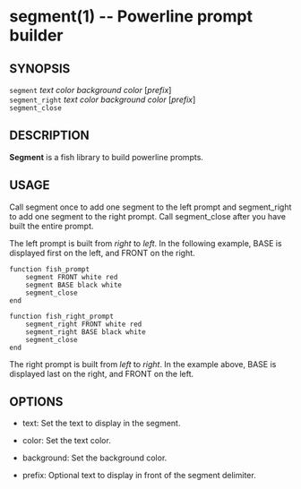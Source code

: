 segment(1) -- Powerline prompt builder
======================================

## SYNOPSIS

`segment` *text* *color* *background color* [*prefix*]<br>
`segment_right` *text* *color* *background color* [*prefix*]<br>
`segment_close`<br>

## DESCRIPTION

**Segment** is a fish library to build powerline prompts.

## USAGE

Call segment once to add one segment to the left prompt and segment_right to add one segment to the right prompt. Call segment_close after you have built the entire prompt.

The left prompt is built from *right* to *left*. In the following example, BASE is displayed first on the left, and FRONT on the right.

```fish
function fish_prompt
    segment FRONT white red
    segment BASE black white
    segment_close
end
```

```fish
function fish_right_prompt
    segment_right FRONT white red
    segment_right BASE black white
    segment_close
end
```

The right prompt is built from *left* to *right*. In the example above, BASE is displayed last on the right, and FRONT on the left.

## OPTIONS

* text:
    Set the text to display in the segment.

* color:
    Set the text color.

* background:
    Set the background color.

* prefix:
    Optional text to display in front of the segment delimiter.

